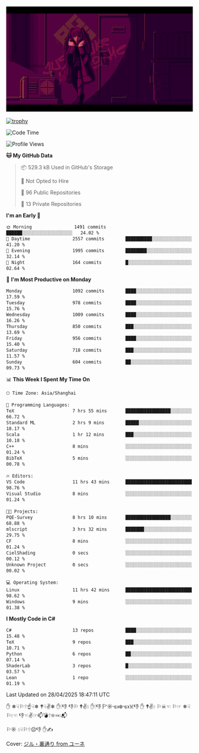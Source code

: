 ![](imgs/main.png)

[![trophy](https://github-profile-trophy.vercel.app/?username=NeilKleistGao&theme=dracula)](https://github.com/ryo-ma/github-profile-trophy)

<!--START_SECTION:waka-->
![Code Time](http://img.shields.io/badge/Code%20Time-1%2C741%20hrs%2030%20mins-blue)

![Profile Views](http://img.shields.io/badge/Profile%20Views-1-blue)

**🐱 My GitHub Data** 

> 📦 529.3 kB Used in GitHub's Storage 
 > 
> 🚫 Not Opted to Hire
 > 
> 📜 96 Public Repositories 
 > 
> 🔑 13 Private Repositories 
 > 
**I'm an Early 🐤** 

```text
🌞 Morning                1491 commits        ██████░░░░░░░░░░░░░░░░░░░   24.02 % 
🌆 Daytime                2557 commits        ██████████░░░░░░░░░░░░░░░   41.20 % 
🌃 Evening                1995 commits        ████████░░░░░░░░░░░░░░░░░   32.14 % 
🌙 Night                  164 commits         █░░░░░░░░░░░░░░░░░░░░░░░░   02.64 % 
```
📅 **I'm Most Productive on Monday** 

```text
Monday                   1092 commits        ████░░░░░░░░░░░░░░░░░░░░░   17.59 % 
Tuesday                  978 commits         ████░░░░░░░░░░░░░░░░░░░░░   15.76 % 
Wednesday                1009 commits        ████░░░░░░░░░░░░░░░░░░░░░   16.26 % 
Thursday                 850 commits         ███░░░░░░░░░░░░░░░░░░░░░░   13.69 % 
Friday                   956 commits         ████░░░░░░░░░░░░░░░░░░░░░   15.40 % 
Saturday                 718 commits         ███░░░░░░░░░░░░░░░░░░░░░░   11.57 % 
Sunday                   604 commits         ██░░░░░░░░░░░░░░░░░░░░░░░   09.73 % 
```


📊 **This Week I Spent My Time On** 

```text
🕑︎ Time Zone: Asia/Shanghai

💬 Programming Languages: 
TeX                      7 hrs 55 mins       █████████████████░░░░░░░░   66.72 % 
Standard ML              2 hrs 9 mins        █████░░░░░░░░░░░░░░░░░░░░   18.17 % 
Scala                    1 hr 12 mins        ███░░░░░░░░░░░░░░░░░░░░░░   10.18 % 
C++                      8 mins              ░░░░░░░░░░░░░░░░░░░░░░░░░   01.24 % 
BibTeX                   5 mins              ░░░░░░░░░░░░░░░░░░░░░░░░░   00.78 % 

🔥 Editors: 
VS Code                  11 hrs 43 mins      █████████████████████████   98.76 % 
Visual Studio            8 mins              ░░░░░░░░░░░░░░░░░░░░░░░░░   01.24 % 

🐱‍💻 Projects: 
PQE-Survey               8 hrs 10 mins       █████████████████░░░░░░░░   68.88 % 
mlscript                 3 hrs 32 mins       ███████░░░░░░░░░░░░░░░░░░   29.75 % 
CF                       8 mins              ░░░░░░░░░░░░░░░░░░░░░░░░░   01.24 % 
CielShading              0 secs              ░░░░░░░░░░░░░░░░░░░░░░░░░   00.12 % 
Unknown Project          0 secs              ░░░░░░░░░░░░░░░░░░░░░░░░░   00.02 % 

💻 Operating System: 
Linux                    11 hrs 42 mins      █████████████████████████   98.62 % 
Windows                  9 mins              ░░░░░░░░░░░░░░░░░░░░░░░░░   01.38 % 
```

**I Mostly Code in C#** 

```text
C#                       13 repos            ████░░░░░░░░░░░░░░░░░░░░░   15.48 % 
TeX                      9 repos             ███░░░░░░░░░░░░░░░░░░░░░░   10.71 % 
Python                   6 repos             ██░░░░░░░░░░░░░░░░░░░░░░░   07.14 % 
ShaderLab                3 repos             █░░░░░░░░░░░░░░░░░░░░░░░░   03.57 % 
Lean                     1 repo              ░░░░░░░░░░░░░░░░░░░░░░░░░   01.19 % 
```




 Last Updated on 28/04/2025 18:47:11 UTC
<!--END_SECTION:waka-->

✋ ❄☟⚐🕆☝☟❄ 🕈☟✌❄ ✋🕯👎 👎⚐ 🕈✌💧 ✋🕯👎 🏱☼☜❄☜☠👎 ✋ 🕈✌💧 ⚐☠☜ ⚐☞ ❄☟⚐💧☜ 👎☜✌☞📫💣🕆❄☜💧📬

⚐☼ 💧☟⚐🕆☹👎 ✋✍

Cover: [ジル・裏通り from ユーネ](https://www.pixiv.net/artworks/62127066)

